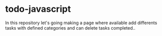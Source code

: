 # todo-javascript
In this repository let's going making a page where available add differents tasks with defined categories and can delete tasks completed..
